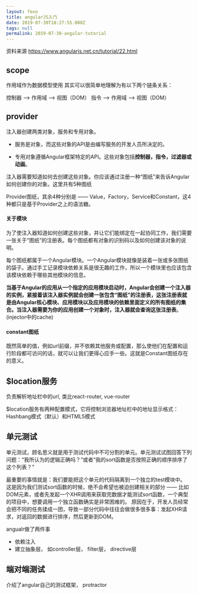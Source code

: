 ```yaml
---
layout: fexo
title: angularJS入门
date: 2019-07-30T18:27:55.000Z
tags: null
permalink: 2019-07-30-angular-tutorial
---
```

资料来源
https://www.angularjs.net.cn/tutorial/22.html


## scope
作用域作为数据模型使用
其实可以很简单地理解为有以下两个链条关系：

控制器 --> 作用域 --> 视图（DOM）
指令 --> 作用域 --> 视图（DOM）

## provider
注入器创建两类对象，服务和专用对象。

* 服务是对象，而这些对象的API是由编写服务的开发人员所决定的。

* 专用对象遵循Angular框架特定的API。这些对象包括**控制器，指令，过滤器或动画**。

注入器需要知道如何去创建这些对象。你应该通过注册一种“图纸”来告诉Angular如何创建你的对象。这里共有5种图纸

Provider图纸，其余4种分别是 —— Value，Factory，Service和Constant，这4种都只是基于Provider之上的语法糖。


#### 关于模块
为了使注入器知道如何创建这些对象，并让它们能绑定在一起协同工作，我们需要一张关于“图纸”的注册表。每个图纸都有对象的识别码以及如何创建该对象的说明。

每个图纸都属于一个Angular模块。一个Angular模块就像是装着一张或多张图纸的袋子。通过手工记录模块依赖关系是很无趣的工作，所以一个模块里也应该包含该模块依赖于哪些其他模块的信息。

**当基于Angular的应用从一个指定的应用模块启动时，Angular会创建一个注入器的实例，紧接着该注入器实例就会创建一张包含“图纸”的注册表，这张注册表就是由Angular核心模块、应用模块以及应用模块的依赖里面定义的所有图纸的集合。当注入器需要为你的应用创建一个对象时，注入器就会查询这张注册表**。(injector中的cache)

#### constant图纸
既然简单的值，例如url前缀，并不依赖其他服务或配置，那么使他们在配置和运行阶段都可访问的话，就可以让我们更得心应手一些。这就是Constant图纸存在的意义。


## $location服务
负责解析地址栏中的url, 类比react-router, vue-router

$location服务有两种配置模式，它将控制浏览器地址栏中的地址显示格式：Hashbang模式（默认）和HTML5模式

## 单元测试
单元测试，顾名思义就是用于测试代码中不可分割的单元。单元测试试图回答下列问题：“我所认为的逻辑正确吗？”或者“我的sort函数是否按照正确的顺序排序了这个列表？”

最重要的事情就是：我们要能把这个单元的代码隔离到一个独立的test模块中。 这是因为我们测试sort函数的时候，绝不会希望也被迫创建相关的部分 —— 比如DOM元素，或者先发起一个XHR调用来获取完数据才能测试sort函数，一个典型的项目中，想要调用一个独立函数确实是非常困难的。 原因在于，开发人员经常会把不同的任务揉成一团，导致一部分代码中往往会做很多很多事：发起XHR请求，对返回的数据进行排序，然后更新到DOM。

angualr做了两件事
* 依赖注入
* 建立抽象层， 如controller层， filter层， directive层

## 端对端测试
介绍了angular自己的测试框架， protractor
